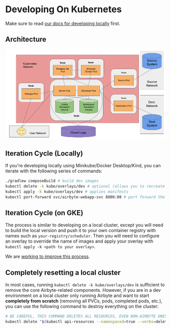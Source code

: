 # Developing On Kubernetes

Make sure to read [our docs for developing locally](./developing-locally.md) first.

## Architecture

![Airbyte on Kubernetes](../.gitbook/assets/contributing-to-airbyte-k8s-architecture.png)


## Iteration Cycle (Locally)

If you're developing locally using Minikube/Docker Desktop/Kind, you can iterate with the following series of commands:
```bash
./gradlew composeBuild # build dev images
kubectl delete -k kube/overlays/dev # optional (allows you to recreate resources from scratch)
kubectl apply -k kube/overlays/dev # applies manifests
kubectl port-forward svc/airbyte-webapp-svc 8000:80 # port forward the api/ui
```

## Iteration Cycle \(on GKE\)

The process is similar to developing on a local cluster, except you will need to build the local version and push it to your own container
registry with names such as `your-registry/scheduler`. Then you will need to configure an overlay to override the name of images and apply
your overlay with `kubectl apply -k <path to your overlay>`.

We are [working to improve this process](https://github.com/airbytehq/airbyte/issues/4225).

## Completely resetting a local cluster

In most cases, running `kubectl delete -k kube/overlays/dev` is sufficient to remove the core Airbyte-related components. However, if you are in a dev environment on a local cluster only running Airbyte and want to start **completely from scratch** (removing all PVCs, pods, completed pods, etc.), you can use the following command
to destroy everything on the cluster:

```bash
# BE CAREFUL, THIS COMMAND DELETES ALL RESOURCES, EVEN NON-AIRBYTE ONES!
kubectl delete "$(kubectl api-resources --namespaced=true --verbs=delete -o name | tr "\n" "," | sed -e 's/,$//')" --all
```
